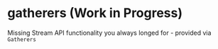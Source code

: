 # gatherers (Work in Progress)

Missing Stream API functionality you always longed for - provided via `Gatherers`
